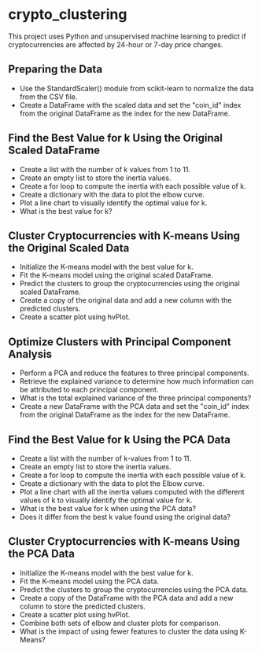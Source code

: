 # crypto_clustering

This project uses Python and unsupervised machine learning to predict if cryptocurrencies are affected by 24-hour or 7-day price changes.

## Preparing the Data
  * Use the StandardScaler() module from scikit-learn to normalize the data from the CSV file.
  * Create a DataFrame with the scaled data and set the "coin_id" index from the original DataFrame as the index for the new DataFrame.

## Find the Best Value for k Using the Original Scaled DataFrame
  * Create a list with the number of k values from 1 to 11.
  * Create an empty list to store the inertia values.
  * Create a for loop to compute the inertia with each possible value of k.
  * Create a dictionary with the data to plot the elbow curve.
  * Plot a line chart to visually identify the optimal value for k.
  * What is the best value for k?

## Cluster Cryptocurrencies with K-means Using the Original Scaled Data
  * Initialize the K-means model with the best value for k.
  * Fit the K-means model using the original scaled DataFrame.
  * Predict the clusters to group the cryptocurrencies using the original scaled DataFrame.
  * Create a copy of the original data and add a new column with the predicted clusters.
  * Create a scatter plot using hvPlot.

## Optimize Clusters with Principal Component Analysis
 * Perform a PCA and reduce the features to three principal components.
 * Retrieve the explained variance to determine how much information can be attributed to each principal component.
  * What is the total explained variance of the three principal components?
 * Create a new DataFrame with the PCA data and set the "coin_id" index from the original DataFrame as the index for the new DataFrame.

## Find the Best Value for k Using the PCA Data
* Create a list with the number of k-values from 1 to 11.
* Create an empty list to store the inertia values.
* Create a for loop to compute the inertia with each possible value of k.
* Create a dictionary with the data to plot the Elbow curve.
* Plot a line chart with all the inertia values computed with the different values of k to visually identify the optimal value for k.
 * What is the best value for k when using the PCA data?
 * Does it differ from the best k value found using the original data?

## Cluster Cryptocurrencies with K-means Using the PCA Data
 * Initialize the K-means model with the best value for k.
 * Fit the K-means model using the PCA data.
 * Predict the clusters to group the cryptocurrencies using the PCA data.
 * Create a copy of the DataFrame with the PCA data and add a new column to store the predicted clusters.
 * Create a scatter plot using hvPlot.
 * Combine both sets of elbow and cluster plots for comparison.
  * What is the impact of using fewer features to cluster the data using K-Means?
